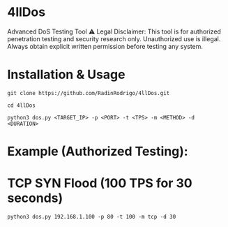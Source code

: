 # 4llDos
Advanced DoS Testing Tool ⚠ Legal Disclaimer: This tool is for authorized penetration testing and security research only. Unauthorized use is illegal. Always obtain explicit written permission before testing any system.  

# Installation & Usage

```
git clone https://github.com/RadinRodrigo/4llDos.git
```

```
cd 4llDos
```

```
python3 dos.py <TARGET_IP> -p <PORT> -t <TPS> -m <METHOD> -d <DURATION>
```

# Example (Authorized Testing):

# TCP SYN Flood (100 TPS for 30 seconds)
```
python3 dos.py 192.168.1.100 -p 80 -t 100 -m tcp -d 30
```
